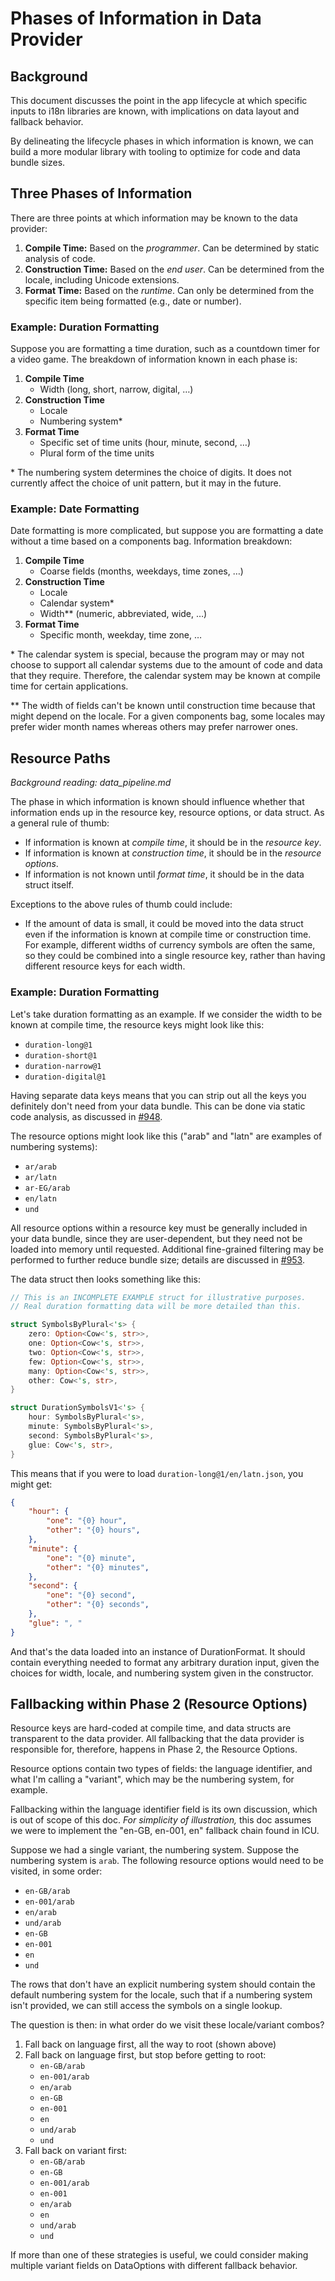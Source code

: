 Phases of Information in Data Provider
======================================

## Background

This document discusses the point in the app lifecycle at which specific inputs to i18n libraries are known, with implications on data layout and fallback behavior.

By delineating the lifecycle phases in which information is known, we can build a more modular library with tooling to optimize for code and data bundle sizes.

## Three Phases of Information

There are three points at which information may be known to the data provider:

1. **Compile Time:** Based on the *programmer*. Can be determined by static analysis of code.
2. **Construction Time:** Based on the *end user*. Can be determined from the locale, including Unicode extensions.
3. **Format Time:** Based on the *runtime*. Can only be determined from the specific item being formatted (e.g., date or number).

### Example: Duration Formatting

Suppose you are formatting a time duration, such as a countdown timer for a video game. The breakdown of information known in each phase is:

1. **Compile Time**
    - Width (long, short, narrow, digital, …)
2. **Construction Time**
    - Locale
    - Numbering system\*
3. **Format Time**
    - Specific set of time units (hour, minute, second, …)
    - Plural form of the time units

\* The numbering system determines the choice of digits. It does not currently affect the choice of unit pattern, but it may in the future.

### Example: Date Formatting

Date formatting is more complicated, but suppose you are formatting a date without a time based on a components bag. Information breakdown:

1. **Compile Time**
    - Coarse fields (months, weekdays, time zones, …)
2. **Construction Time**
    - Locale
    - Calendar system\*
    - Width\*\* (numeric, abbreviated, wide, …)
3. **Format Time**
    - Specific month, weekday, time zone, …

\* The calendar system is special, because the program may or may not choose to support all calendar systems due to the amount of code and data that they require. Therefore, the calendar system may be known at compile time for certain applications.

\*\* The width of fields can't be known until construction time because that might depend on the locale. For a given components bag, some locales may prefer wider month names whereas others may prefer narrower ones.

## Resource Paths

*Background reading: data_pipeline.md*

The phase in which information is known should influence whether that information ends up in the resource key, resource options, or data struct. As a general rule of thumb:

- If information is known at *compile time*, it should be in the *resource key*.
- If information is known at *construction time*, it should be in the *resource options*.
- If information is not known until *format time*, it should be in the data struct itself.

Exceptions to the above rules of thumb could include:

- If the amount of data is small, it could be moved into the data struct even if the information is known at compile time or construction time. For example, different widths of currency symbols are often the same, so they could be combined into a single resource key, rather than having different resource keys for each width.

### Example: Duration Formatting

Let's take duration formatting as an example. If we consider the width to be known at compile time, the resource keys might look like this:

- `duration-long@1`
- `duration-short@1`
- `duration-narrow@1`
- `duration-digital@1`

Having separate data keys means that you can strip out all the keys you definitely don't need from your data bundle. This can be done via static code analysis, as discussed in [#948](https://github.com/unicode-org/icu4x/issues/948).

The resource options might look like this ("arab" and "latn" are examples of numbering systems):

- `ar/arab`
- `ar/latn`
- `ar-EG/arab`
- `en/latn`
- `und`

All resource options within a resource key must be generally included in your data bundle, since they are user-dependent, but they need not be loaded into memory until requested. Additional fine-grained filtering may be performed to further reduce bundle size; details are discussed in [#953](https://github.com/unicode-org/icu4x/issues/953).

The data struct then looks something like this:

```rust
// This is an INCOMPLETE EXAMPLE struct for illustrative purposes.
// Real duration formatting data will be more detailed than this.

struct SymbolsByPlural<'s> {
    zero: Option<Cow<'s, str>>,
    one: Option<Cow<'s, str>>,
    two: Option<Cow<'s, str>>,
    few: Option<Cow<'s, str>>,
    many: Option<Cow<'s, str>>,
    other: Cow<'s, str>,
}

struct DurationSymbolsV1<'s> {
    hour: SymbolsByPlural<'s>,
    minute: SymbolsByPlural<'s>,
    second: SymbolsByPlural<'s>,
    glue: Cow<'s, str>,
}
```

This means that if you were to load `duration-long@1/en/latn.json`, you might get:

```json
{
    "hour": {
        "one": "{0} hour",
        "other": "{0} hours",
    },
    "minute": {
        "one": "{0} minute",
        "other": "{0} minutes",
    },
    "second": {
        "one": "{0} second",
        "other": "{0} seconds",
    },
    "glue": ", "
}
```

And that's the data loaded into an instance of DurationFormat. It should contain everything needed to format any arbitrary duration input, given the choices for width, locale, and numbering system given in the constructor.

## Fallbacking within Phase 2 (Resource Options)

Resource keys are hard-coded at compile time, and data structs are transparent to the data provider.  All fallbacking that the data provider is responsible for, therefore, happens in Phase 2, the Resource Options.

Resource options contain two types of fields: the language identifier, and what I'm calling a "variant", which may be the numbering system, for example.

Fallbacking within the language identifier field is its own discussion, which is out of scope of this doc.  *For simplicity of illustration,* this doc assumes we were to implement the "en-GB, en-001, en" fallback chain found in ICU.

Suppose we had a single variant, the numbering system.  Suppose the numbering system is `arab`.  The following resource options would need to be visited, in some order:

- `en-GB/arab`
- `en-001/arab`
- `en/arab`
- `und/arab`
- `en-GB`
- `en-001`
- `en`
- `und`

The rows that don't have an explicit numbering system should contain the default numbering system for the locale, such that if a numbering system isn't provided, we can still access the symbols on a single lookup.

The question is then: in what order do we visit these locale/variant combos?

1. Fall back on language first, all the way to root (shown above)
2. Fall back on language first, but stop before getting to root:
    - `en-GB/arab`
    - `en-001/arab`
    - `en/arab`
    - `en-GB`
    - `en-001`
    - `en`
    - `und/arab`
    - `und`
3. Fall back on variant first:
    - `en-GB/arab`
    - `en-GB`
    - `en-001/arab`
    - `en-001`
    - `en/arab`
    - `en`
    - `und/arab`
    - `und`

If more than one of these strategies is useful, we could consider making multiple variant fields on DataOptions with different fallback behavior.
